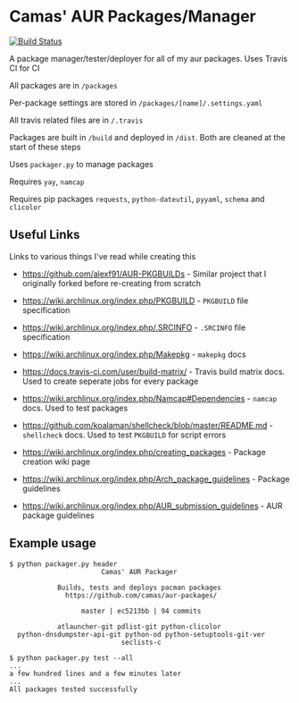 # Camas' AUR Packages/Manager

[![Build Status](https://travis-ci.com/camas/aur-packages.svg?branch=master)](https://travis-ci.com/camas/aur-packages)

A package manager/tester/deployer for all of my aur packages. Uses Travis CI for CI

All packages are in `/packages`

Per-package settings are stored in `/packages/[name]/.settings.yaml`

All travis related files are in `/.travis`

Packages are built in `/build` and deployed in `/dist`. Both are cleaned at the start of these steps

Uses `packager.py` to manage packages

Requires `yay`, `namcap`

Requires pip packages `requests`, `python-dateutil`, `pyyaml`, `schema` and `clicolor`

## Useful Links

Links to various things I've read while creating this

- <https://github.com/alexf91/AUR-PKGBUILDs> - Similar project that I originally forked before re-creating from scratch

- <https://wiki.archlinux.org/index.php/PKGBUILD> - `PKGBUILD` file specification

- <https://wiki.archlinux.org/index.php/.SRCINFO> - `.SRCINFO` file specification

- <https://wiki.archlinux.org/index.php/Makepkg> - `makepkg` docs

- <https://docs.travis-ci.com/user/build-matrix/> - Travis build matrix docs. Used to create seperate jobs for every package

- <https://wiki.archlinux.org/index.php/Namcap#Dependencies> - `namcap` docs. Used to test packages

- <https://github.com/koalaman/shellcheck/blob/master/README.md> - `shellcheck` docs. Used to test `PKGBUILD` for script errors

- <https://wiki.archlinux.org/index.php/creating_packages> - Package creation wiki page

- <https://wiki.archlinux.org/index.php/Arch_package_guidelines> - Package guidelines

- <https://wiki.archlinux.org/index.php/AUR_submission_guidelines> - AUR package guidelines

## Example usage

```shell_session
$ python packager.py header
                       Camas' AUR Packager

            Builds, tests and deploys pacman packages
              https://github.com/camas/aur-packages/

                  master | ec5213bb | 94 commits

            atlauncher-git pdlist-git python-clicolor
  python-dnsdumpster-api-git python-od python-setuptools-git-ver
                            seclists-c

$ python packager.py test --all
...
a few hundred lines and a few minutes later
...
All packages tested successfully
```
